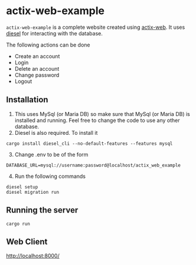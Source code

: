 # actix-web-example
 `actix-web-example` is a complete website created using [actix-web](https://actix.rs/). 
 It uses [diesel](https://diesel.rs/) for interacting with the database.
 
 The following actions can be done
 * Create an account
 * Login
 * Delete an account
 * Change password
 * Logout

 ## Installation
 1. This uses MySql (or Maria DB) so make sure that MySql (or Maria DB) is installed and running.
 Feel free to change the code to use any other database.
 2. Diesel is also required. To install it 
 ```
 cargo install diesel_cli --no-default-features --features mysql
 ```
 3. Change .env to be of the form 
 ```
 DATABASE_URL=mysql://username:password@localhost/actix_web_example
 ```
 4. Run the following commands
 ```
 diesel setup
 diesel migration run
 ```

 ## Running the server
 ```
 cargo run
 ```

 ## Web Client
 [http://localhost:8000/](http://localhost:8000/)
 

